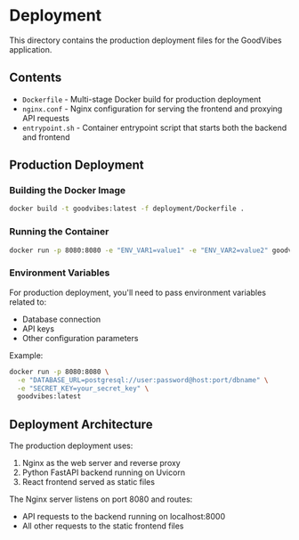 # Deployment

This directory contains the production deployment files for the GoodVibes application.

## Contents

- `Dockerfile` - Multi-stage Docker build for production deployment
- `nginx.conf` - Nginx configuration for serving the frontend and proxying API requests
- `entrypoint.sh` - Container entrypoint script that starts both the backend and frontend

## Production Deployment

### Building the Docker Image

```bash
docker build -t goodvibes:latest -f deployment/Dockerfile .
```

### Running the Container

```bash
docker run -p 8080:8080 -e "ENV_VAR1=value1" -e "ENV_VAR2=value2" goodvibes:latest
```

### Environment Variables

For production deployment, you'll need to pass environment variables related to:
- Database connection
- API keys
- Other configuration parameters

Example:
```bash
docker run -p 8080:8080 \
  -e "DATABASE_URL=postgresql://user:password@host:port/dbname" \
  -e "SECRET_KEY=your_secret_key" \
  goodvibes:latest
```

## Deployment Architecture

The production deployment uses:
1. Nginx as the web server and reverse proxy
2. Python FastAPI backend running on Uvicorn
3. React frontend served as static files

The Nginx server listens on port 8080 and routes:
- API requests to the backend running on localhost:8000
- All other requests to the static frontend files 